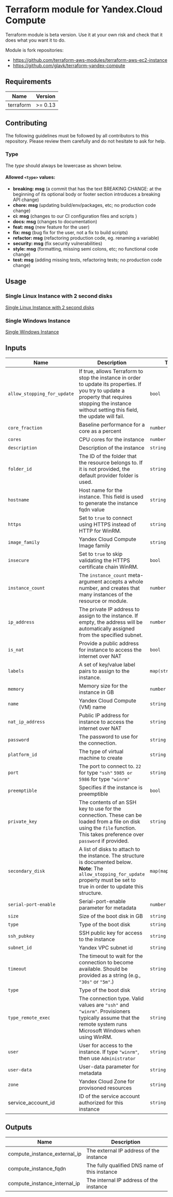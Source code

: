 # Terraform module for Yandex.Cloud Compute
Terraform module is beta version. Use it at your own risk and check that it does what you want it to do.

Module is fork repositories:
- https://github.com/terraform-aws-modules/terraform-aws-ec2-instance
- https://github.com/glavk/terraform-yandex-compute

## Requirements

| Name | Version |
|------|---------|
| terraform | >= 0.13 |

## Contributing

The following guidelines must be followed by all contributors to this repository. Please review them carefully and do not hesitate to ask for help.

### Type

The *type* should always be lowercase as shown below.

#### Allowed `<type>` values:

* **breaking: msg** (a commit that has the text BREAKING CHANGE: at the beginning of its optional body or footer section introduces a breaking API change)
* **chore: msg** (updating build/env/packages, etc; no production code change)
* **ci: msg** (changes to our CI configuration files and scripts )
* **docs: msg** (changes to documentation)
* **feat: msg** (new feature for the user)
* **fix: msg** (bug fix for the user, not a fix to build scripts)
* **refactor: msg** (refactoring production code, eg. renaming a variable)
* **security: msg** (fix security vulnerabilities)
* **style: msg** (formatting, missing semi colons, etc; no functional code change)
* **test: msg** (adding missing tests, refactoring tests; no production code change)


## Usage
### Single Linux Instance with 2 second disks

[Single Linux Instance with 2 second disks](examples/linux/README.md)


### Single Windows Instance

[Single Windows Instance](examples/windows/README.md)

## Inputs

| Name                    | Description                                                                                                                                                                                                                                                                                                             | Type               | Default               | Required |
| ----------------------- |-------------------------------------------------------------------------------------------------------------------------------------------------------------------------------------------------------------------------------------------------------------------------------------------------------------------------| ------------------ | --------------------- | :------: |
| `allow_stopping_for_update` | If true, allows Terraform to stop the instance in order to update its properties. If you try to update a property that requires stopping the instance without setting this field, the update will fail.                                                                                                                 | `bool`             | `false`               |    no    |
| `core_fraction`         | Baseline performance for a core as a percent                                                                                                                                                                                                                                                                            | `number`           | `100`                 |    no    |
| `cores`                 | CPU cores for the instance                                                                                                                                                                                                                                                                                              | `number`           | `2`                   |    no    |
| `description`           | Description of the instance                                                                                                                                                                                                                                                                                             | `string`           | n/a                   |    no    |
| `folder_id`             | The ID of the folder that the resource belongs to. If it is not provided, the default provider folder is used.                                                                                                                                                                                                          | `string`           | n/a                   |    no    |
| `hostname`              | Host name for the instance. This field is used to generate the instance fqdn value                                                                                                                                                                                                                                      | `string`           | n/a                   |   yes    |
| `https`                 | Set to `true` to connect using HTTPS instead of HTTP for WinRM.                                                                                                                                                                                                                                                         | `string`           | n/a                   |    no    |
| `image_family`           | Yandex Cloud Compute Image family                                                                                                                                                                                                                                                                                       | `string`           | n/a                   |   yes    |
| `insecure`              | Set to `true` to skip validating the HTTPS certificate chain WinRM.                                                                                                                                                                                                                                                     | `bool`             | `false`               |    no    |
| `instance_count`        | The `instance_count` meta-argument accepts a whole number, and creates that many instances of the resource or module.                                                                                                                                                                                                   | `number`           | 1                     |    no    |
| `ip_address`            | The private IP address to assign to the instance. If empty, the address will be automatically assigned from the specified subnet.                                                                                                                                                                                       | `number`           | n/a                   |    no    |
| `is_nat`                | Provide a public address for instance to access the internet over NAT                                                                                                                                                                                                                                                   | `bool`             | `false`               |    no    |
| `labels`                | A set of key/value label pairs to assign to the instance.                                                                                                                                                                                                                                                               | `map(string)`      | {}                    |    no    |
| `memory`                | Memory size for the instance in GB                                                                                                                                                                                                                                                                                      | `number`           | `2`                   |    no    |
| `name`                  | Yandex Cloud Compute (VM) name                                                                                                                                                                                                                                                                                          | `string`           | n/a                   |   yes    |
| `nat_ip_address`        | Public IP address for instance to access the internet over NAT                                                                                                                                                                                                                                                          | `string`           | `""`                  |    no    |
| `password`              | The password to use for the connection.                                                                                                                                                                                                                                                                                 | `string`           | n/a                   |    no    |
| `platform_id`            | The type of virtual machine to create                                                                                                                                                                                                                                                                                   | `string`           | `"standard-v3"`       |    no    |
| `port`                  | The port to connect to. `22` for type `"ssh"` `5985 or 5986` for type `"winrm"`                                                                                                                                                                                                                                         | `string`           | `22`                  |    no    |
| `preemptible`           | Specifies if the instance is preemptible                                                                                                                                                                                                                                                                                | `bool`             | `false`               |    no    |
| `private_key`           | The contents of an SSH key to use for the connection. These can be loaded from a file on disk using the `file` function. This takes preference over `password` if provided.                                                                                         | `string`           | `"~/.ssh/id_rsa"`     |    no    |
| `secondary_disk`        | A list of disks to attach to the instance. The structure is documented below. **Note**: The `allow_stopping_for_update` property must be set to true in order to update this structure. | `map(map(string))` | `{}`                  |    no    |
| `serial-port-enable`    | Serial-port-enable parameter for metadata                                                                                                                                                                                                                                                                               | `number`           | `null`                |    no    |
| `size`                  | Size of the boot disk in GB                                                                                                                                                                                                                                                                                             | `string`           | `"10"`                |    no    |
| `type`                  | Type of the boot disk                                                                                                                                                                                                                                                                                                   | `string`           | `"network-ssd"`       |          |
| `ssh_pubkey`            | SSH public key for access to the instance                                                                                                                                                                                                                                                                               | `string`           | `"~/.ssh/id_rsa.pub"` |    no    |
| `subnet_id`             | Yandex VPC subnet id                                                                                                                                                                                                                                                                                                    | `string`           | n/a                   |   yes    |
| `timeout`               | The timeout to wait for the connection to become available. Should be provided as a string (e.g., `"30s"` or `"5m"`.)                                                                                                                                                                                                   | `string`           | `"5m"`                |    no    |
| `type`                  | Type of the boot disk                                                                                                                                                                                                                                                                                                   | `string`           | `"network-ssd"`       |    no    |
| `type_remote_exec`      | The connection type. Valid values are `"ssh"` and `"winrm"`. Provisioners typically assume that the remote system runs Microsoft Windows when using WinRM.                                                                                                                                                              | `string`           | `"ssh"`               |    no    |
| `user`                  | User for access to the instance. If type `"winrm"`, then use  `Administrator`                                                                                                                                                                                                                                           | `string`           | `ubuntu`              |    no    |
| `user-data`             | User-data parameter for metadata                                                                                                                                                                                                                                                                                        | `string`           | `""`                  |    no    |
| `zone`                  | Yandex Cloud Zone for provisoned resources                                                                                                                                                                                                                                                                              | `string`           | n/a                   |    no    |
| service_account_id | ID of the service account authorized for this instance | `string` | n/a | no |

## Outputs

| Name | Description |
|------|-------------|
| compute\_instance\_external\_ip | The external IP address of the instance |
| compute\_instance\_fqdn | The fully qualified DNS name of this instance |
| compute\_instance\_internal\_ip | The internal IP address of the instance |
